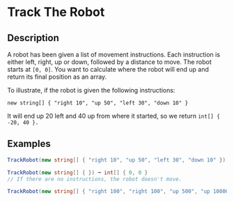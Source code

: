 # Track The Robot

## Description

A robot has been given a list of movement instructions. Each instruction is either left, right, up or down, followed by a distance to move.
The robot starts at `[0, 0]`.
You want to calculate where the robot will end up and return its final position as an array.

To illustrate, if the robot is given the following instructions:

`new string[] { "right 10", "up 50", "left 30", "down 10" }`

It will end up 20 left and 40 up from where it started, so we return `int[] { -20, 40 }.`

## Examples

```csharp
TrackRobot(new string[] { "right 10", "up 50", "left 30", "down 10" }) ➞ int[] { -20, 40 }

TrackRobot(new string[] { }) ➞ int[] { 0, 0 }
// If there are no instructions, the robot doesn't move.

TrackRobot(new string[] { "right 100", "right 100", "up 500", "up 10000" }) ➞ new int[] { 200, 10500 }
```
